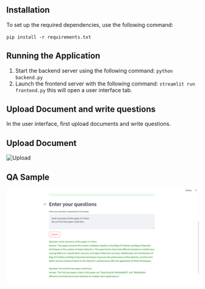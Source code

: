 ## Installation
To set up the required dependencies, use the following command:

`pip install -r requirements.txt`

## Running the Application
1. Start the backend server using the following command:
`python backend.py`
2. Launch the frontend server with the following command:
`streamlit run frontend.py`
this will open a user interface tab.

## Upload Document and write questions
In the user interface, first upload documents and write questions.
## Upload Document
![Upload](https://drive.google.com/uc?export=view&id=1s_S9DcyPvVaFatsSwxL-qMoT9JaoDyzg)
## QA Sample
![QA Samples](https://github.com/sunil448832/Natural-Language-Processing/blob/master/rag-langchain/data/output_sample_2.png?raw=true)
